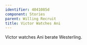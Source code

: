 ```yaml
---
identifier: 4041085d
component: Stories
parent: Willing Recruit 
title: Victor Watches Ani
---
```

Victor watches Ani berate Westerling.
